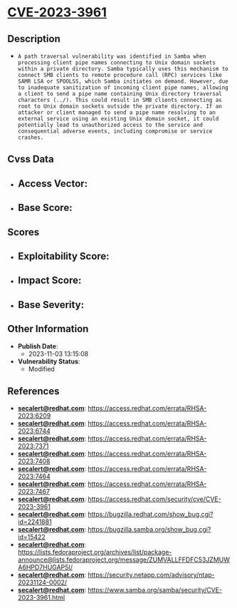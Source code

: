 
# [CVE-2023-3961](https://access.redhat.com/errata/RHSA-2023:6209)

## Description

- `A path traversal vulnerability was identified in Samba when processing client pipe names connecting to Unix domain sockets within a private directory. Samba typically uses this mechanism to connect SMB clients to remote procedure call (RPC) services like SAMR LSA or SPOOLSS, which Samba initiates on demand. However, due to inadequate sanitization of incoming client pipe names, allowing a client to send a pipe name containing Unix directory traversal characters (../). This could result in SMB clients connecting as root to Unix domain sockets outside the private directory. If an attacker or client managed to send a pipe name resolving to an external service using an existing Unix domain socket, it could potentially lead to unauthorized access to the service and consequential adverse events, including compromise or service crashes.`

## Cvss Data

- **Access Vector**:
  - 
- **Base Score**:
  - 

## Scores

- **Exploitability Score**:
  - 
- **Impact Score**:
  - 
- **Base Severity**:
  - 

## Other Information

- **Publish Date**:
  - 2023-11-03 13:15:08
- **Vulnerability Status**:
  - Modified

## References

- **secalert@redhat.com**: https://access.redhat.com/errata/RHSA-2023:6209
- **secalert@redhat.com**: https://access.redhat.com/errata/RHSA-2023:6744
- **secalert@redhat.com**: https://access.redhat.com/errata/RHSA-2023:7371
- **secalert@redhat.com**: https://access.redhat.com/errata/RHSA-2023:7408
- **secalert@redhat.com**: https://access.redhat.com/errata/RHSA-2023:7464
- **secalert@redhat.com**: https://access.redhat.com/errata/RHSA-2023:7467
- **secalert@redhat.com**: https://access.redhat.com/security/cve/CVE-2023-3961
- **secalert@redhat.com**: https://bugzilla.redhat.com/show_bug.cgi?id=2241881
- **secalert@redhat.com**: https://bugzilla.samba.org/show_bug.cgi?id=15422
- **secalert@redhat.com**: https://lists.fedoraproject.org/archives/list/package-announce@lists.fedoraproject.org/message/ZUMVALLFFDFC53JZMUWA6HPD7HUGAP5I/
- **secalert@redhat.com**: https://security.netapp.com/advisory/ntap-20231124-0002/
- **secalert@redhat.com**: https://www.samba.org/samba/security/CVE-2023-3961.html

